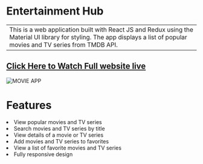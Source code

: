 # Entertainment Hub
<table>
<tr>
<td>
This is a web application built with React JS and Redux using the Material UI library for styling. The app displays a list of popular movies and TV series from TMDB API.
</td>
</tr>
</table>

## [Click Here to Watch Full website live](https://entertainmenthub.netlify.app/)

![MOVIE APP](https://user-images.githubusercontent.com/51760520/124705920-1172ac80-df14-11eb-9568-1e91968b1273.png)

# Features
<table>

<li> View popular movies and TV series </li>

<li> Search movies and TV series by title </li>

<li> View details of a movie or TV series </li>

<li> Add movies and TV series to favorites </li>
 
<li> View a list of favorite movies and TV series </li>

<li> Fully responsive design </li> 
    
</table>
